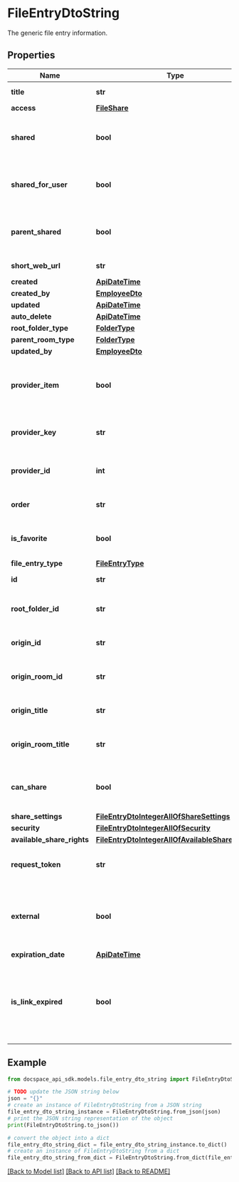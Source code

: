 # FileEntryDtoString
The generic file entry information.

## Properties

Name | Type | Description | Notes
------------ | ------------- | ------------- | -------------
**title** | **str** | The file entry title. | [optional] 
**access** | [**FileShare**](FileShare.md) |  | [optional] 
**shared** | **bool** | Specifies if the file entry is shared via link or not. | [optional] 
**shared_for_user** | **bool** | Specifies if the file entry is shared for user or not. | [optional] 
**parent_shared** | **bool** | Indicates whether the parent entity is shared. | [optional] 
**short_web_url** | **str** | The short Web URL. | [optional] 
**created** | [**ApiDateTime**](ApiDateTime.md) |  | [optional] 
**created_by** | [**EmployeeDto**](EmployeeDto.md) |  | [optional] 
**updated** | [**ApiDateTime**](ApiDateTime.md) |  | [optional] 
**auto_delete** | [**ApiDateTime**](ApiDateTime.md) |  | [optional] 
**root_folder_type** | [**FolderType**](FolderType.md) |  | [optional] 
**parent_room_type** | [**FolderType**](FolderType.md) |  | [optional] 
**updated_by** | [**EmployeeDto**](EmployeeDto.md) |  | [optional] 
**provider_item** | **bool** | Specifies if the file entry provider is specified or not. | [optional] 
**provider_key** | **str** | The provider key of the file entry. | [optional] 
**provider_id** | **int** | The provider ID of the file entry. | [optional] 
**order** | **str** | The order of the file entry. | [optional] 
**is_favorite** | **bool** | Specifies if the file is a favorite or not. | [optional] 
**file_entry_type** | [**FileEntryType**](FileEntryType.md) |  | [optional] 
**id** | **str** | The file entry ID. | [optional] 
**root_folder_id** | **str** | The root folder ID of the file entry. | [optional] 
**origin_id** | **str** | The origin ID of the file entry. | [optional] 
**origin_room_id** | **str** | The origin room ID of the file entry. | [optional] 
**origin_title** | **str** | The origin title of the file entry. | [optional] 
**origin_room_title** | **str** | The origin room title of the file entry. | [optional] 
**can_share** | **bool** | Specifies if the file entry can be shared or not. | [optional] 
**share_settings** | [**FileEntryDtoIntegerAllOfShareSettings**](FileEntryDtoIntegerAllOfShareSettings.md) |  | [optional] 
**security** | [**FileEntryDtoIntegerAllOfSecurity**](FileEntryDtoIntegerAllOfSecurity.md) |  | [optional] 
**available_share_rights** | [**FileEntryDtoIntegerAllOfAvailableShareRights**](FileEntryDtoIntegerAllOfAvailableShareRights.md) |  | [optional] 
**request_token** | **str** | The request token of the file entry. | [optional] 
**external** | **bool** | Specifies if the folder can be accessed via an external link or not. | [optional] 
**expiration_date** | [**ApiDateTime**](ApiDateTime.md) |  | [optional] 
**is_link_expired** | **bool** | Indicates whether the shareable link associated with the file or folder has expired. | [optional] 

## Example

```python
from docspace_api_sdk.models.file_entry_dto_string import FileEntryDtoString

# TODO update the JSON string below
json = "{}"
# create an instance of FileEntryDtoString from a JSON string
file_entry_dto_string_instance = FileEntryDtoString.from_json(json)
# print the JSON string representation of the object
print(FileEntryDtoString.to_json())

# convert the object into a dict
file_entry_dto_string_dict = file_entry_dto_string_instance.to_dict()
# create an instance of FileEntryDtoString from a dict
file_entry_dto_string_from_dict = FileEntryDtoString.from_dict(file_entry_dto_string_dict)
```
[[Back to Model list]](../README.md#documentation-for-models) [[Back to API list]](../README.md#documentation-for-api-endpoints) [[Back to README]](../README.md)


